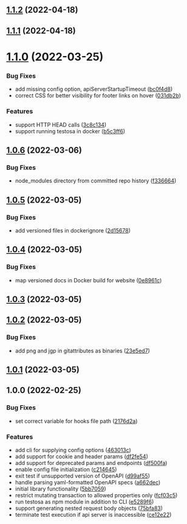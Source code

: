 ## [1.1.2](https://github.com/testosa-com/testosa/compare/v1.1.1...v1.1.2) (2022-04-18)

## [1.1.1](https://github.com/testosa-com/testosa/compare/v1.1.0...v1.1.1) (2022-04-18)

# [1.1.0](https://github.com/testosa-com/testosa/compare/v1.0.6...v1.1.0) (2022-03-25)


### Bug Fixes

* add missing config option, apiServerStartupTimeout ([bc0f4d8](https://github.com/testosa-com/testosa/commit/bc0f4d856e75cfeb37c0a6e469f2499978cda370))
* correct CSS for better visibility for footer links on hover ([031db2b](https://github.com/testosa-com/testosa/commit/031db2baa64e9ed6667f780544a2a1fb391e9fbf))


### Features

* support HTTP HEAD calls ([3c8c134](https://github.com/testosa-com/testosa/commit/3c8c1341775836a04c1c10e9ac5e48e2fbfb6c69))
* support running testosa in docker ([b5c3ff6](https://github.com/testosa-com/testosa/commit/b5c3ff6812e0cc1b5146f4c7538e2bf4e814cf2b))

## [1.0.6](https://github.com/testosa-com/testosa/compare/v1.0.5...v1.0.6) (2022-03-06)


### Bug Fixes

* node_modules directory from committed repo history ([f336664](https://github.com/testosa-com/testosa/commit/f3366649b7351f1e0a49a992b2500410fee3bb6e))

## [1.0.5](https://github.com/testosa-com/testosa/compare/v1.0.4...v1.0.5) (2022-03-05)


### Bug Fixes

* add versioned files in dockerignore ([2d15678](https://github.com/testosa-com/testosa/commit/2d1567895df878cc6e46fa88f616a257d7cdeb8e))

## [1.0.4](https://github.com/testosa-com/testosa/compare/v1.0.3...v1.0.4) (2022-03-05)


### Bug Fixes

* map versioned docs in Docker build for website ([0e8961c](https://github.com/testosa-com/testosa/commit/0e8961c3cebcb155a116fe205256dbdd625c2e19))

## [1.0.3](https://github.com/testosa-com/testosa/compare/v1.0.2...v1.0.3) (2022-03-05)

## [1.0.2](https://github.com/testosa-com/testosa/compare/v1.0.1...v1.0.2) (2022-03-05)


### Bug Fixes

* add png and jgp in gitattributes as binaries ([23e5ed7](https://github.com/testosa-com/testosa/commit/23e5ed7a182848727f6794de09f6a840b096869f))

## [1.0.1](https://github.com/testosa-com/testosa/compare/v1.0.0...v1.0.1) (2022-03-05)

## 1.0.0 (2022-02-25)


### Bug Fixes

* set correct variable for hooks file path ([2176d2a](https://github.com/testosa-com/testosa/commit/2176d2ad3e58fda7c3f0f20211133536a4e70a31))


### Features

* add cli for supplying config options ([463013c](https://github.com/testosa-com/testosa/commit/463013c18e6622f95d1af98cadbb8a0aee144c39))
* add support for cookie and header params ([df2fe54](https://github.com/testosa-com/testosa/commit/df2fe542720952c7b3fce2f80674e47a6b095db2))
* add support for deprecated params and endpoints ([df500fa](https://github.com/testosa-com/testosa/commit/df500faf65ca5870222973286d4ad79923c5afce))
* enable config file initialization ([c214645](https://github.com/testosa-com/testosa/commit/c21464570461e823b5edfc22ae1ae94284359f16))
* exit test if unsupported version of OpenAPI ([d99af55](https://github.com/testosa-com/testosa/commit/d99af551b4f02dec643ab2286da6221867d00ad3))
* handle parsing yaml-formatted OpenAPI specs ([a662dec](https://github.com/testosa-com/testosa/commit/a662decdfdcf7958a2220debe0256a8185be95e7))
* initial library functionality ([5bb7059](https://github.com/testosa-com/testosa/commit/5bb7059bbf79e6136f89547a1c3bc39936cf9a9e))
* restrict mutating transaction to allowed properties only ([fcf03c5](https://github.com/testosa-com/testosa/commit/fcf03c5b0a8e0c165664d8829a355bb45223d4a0))
* run testosa as npm module in addition to CLI ([e5289f6](https://github.com/testosa-com/testosa/commit/e5289f6c2a2c7f4abe984bc1a0f32ce623f19b91))
* support generating nested request body objects ([75bfa83](https://github.com/testosa-com/testosa/commit/75bfa832ede120adebfb4ed8ebfa00c62e2b0ec8))
* terminate test execution if api server is inaccessible ([ce12e22](https://github.com/testosa-com/testosa/commit/ce12e2263481989983b53525431ea5a624f0d10a))
